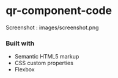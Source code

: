 # qr-component-code

Screenshot : images/screenshot.png

### Built with

- Semantic HTML5 markup
- CSS custom properties
- Flexbox
